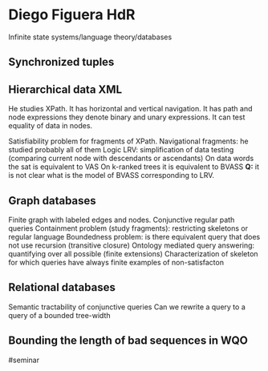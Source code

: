 # Diego Figuera HdR

Infinite state systems/language theory/databases

## Synchronized tuples

## Hierarchical data XML
He studies XPath. 
	It has horizontal and vertical navigation. It has path and node expressions
	they denote binary and unary expressions. 
	It can test equality of data in nodes.

Satisfiability problem for fragments of XPath.
Navigational fragments: he studied probably all of them
Logic LRV: simplification of data testing (comparing current node with
descendants or ascendants)
On data words the sat is equivalent to VAS
On k-ranked trees it is equivalent to BVASS
**Q:** it is not clear what is the model of BVASS corresponding to LRV.

## Graph databases
Finite graph with labeled edges and nodes.
Conjunctive regular path queries
Containment problem (study fragments): restricting skeletons or regular language
Boundedness problem: is there equivalent query that does not use recursion
(transitive closure)
Ontology mediated query answering: quantifying over all possible (finite
extensions)
Characterization of skeleton for which queries have always finite examples of
non-satisfacton

## Relational databases
Semantic tractability of conjunctive queries
Can we rewrite a query to a query of a bounded tree-width

## Bounding the length of bad sequences in WQO



#seminar
